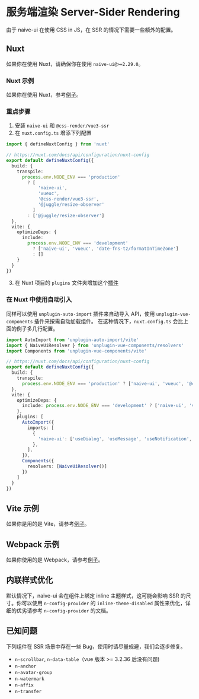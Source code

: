 # 服务端渲染 Server-Sider Rendering

由于 naive-ui 在使用 CSS in JS，在 SSR 的情况下需要一些额外的配置。

## Nuxt

如果你在使用 Nuxt，请确保你在使用 `naive-ui@>=2.29.0`。

### Nuxt 示例

如果你在使用 Nuxt，参考[例子](https://github.com/07akioni/naive-ui-nuxt-demo)。

### 重点步骤

1. 安装 `naive-ui` 和 `@css-render/vue3-ssr`
2. 在 `nuxt.config.ts` 增添下列配置

```ts
import { defineNuxtConfig } from 'nuxt'

// https://nuxt.com/docs/api/configuration/nuxt-config
export default defineNuxtConfig({
  build: {
    transpile:
      process.env.NODE_ENV === 'production'
        ? [
            'naive-ui',
            'vueuc',
            '@css-render/vue3-ssr',
            '@juggle/resize-observer'
          ]
        : ['@juggle/resize-observer']
  },
  vite: {
    optimizeDeps: {
      include:
        process.env.NODE_ENV === 'development'
          ? ['naive-ui', 'vueuc', 'date-fns-tz/formatInTimeZone']
          : []
    }
  }
})
```

3. 在 Nuxt 项目的 `plugins` 文件夹增加这个[插件](https://github.com/07akioni/naive-ui-nuxt-demo/blob/main/plugins/naive-ui.ts)

### 在 Nuxt 中使用自动引入

同样可以使用 `unplugin-auto-import` 插件来自动导入 API，使用 `unplugin-vue-components` 插件来按需自动加载组件。
在这种情况下，`nuxt.config.ts` 会比上面的例子多几行配置。

```ts
import AutoImport from 'unplugin-auto-import/vite'
import { NaiveUiResolver } from 'unplugin-vue-components/resolvers'
import Components from 'unplugin-vue-components/vite'

// https://nuxt.com/docs/api/configuration/nuxt-config
export default defineNuxtConfig({
  build: {
    transpile:
      process.env.NODE_ENV === 'production' ? ['naive-ui', 'vueuc', '@css-render/vue3-ssr', 'juggle/resize-observer'] : ['@juggle/resize-observer'],
  },
  vite: {
    optimizeDeps: {
      include: process.env.NODE_ENV === 'development' ? ['naive-ui', 'vueuc', 'date-fns-tz/esm/formatInTimeZone'] : [],
    },
    plugins: [
      AutoImport({
        imports: [
          {
            'naive-ui': ['useDialog', 'useMessage', 'useNotification', 'useLoadingBar'],
          },
        ],
      }),
      Components({
        resolvers: [NaiveUiResolver()]
      })
    ]
  }
})
```

## Vite 示例

如果你是用的是 Vite，请参考[例子](https://github.com/07akioni/naive-ui-vite-ssr)。

## Webpack 示例

如果你使用的是 Webpack，请参考[例子](https://github.com/tusen-ai/naive-ui/tree/main/playground/ssr)。

## 内联样式优化

默认情况下，naive-ui 会在组件上绑定 inline 主题样式，这可能会影响 SSR 的尺寸。你可以使用 `n-config-provider` 的 `inline-theme-disabled` 属性来优化，详细的优劣请参考 `n-config-provider` 的文档。

## 已知问题

下列组件在 SSR 场景中存在一些 Bug，使用时请尽量规避，我们会逐步修复。

- `n-scrollbar`, `n-data-table`（vue 版本 >= 3.2.36 后没有问题)
- `n-anchor`
- `n-avatar-group`
- `n-watermark`
- `n-affix`
- `n-transfer`
